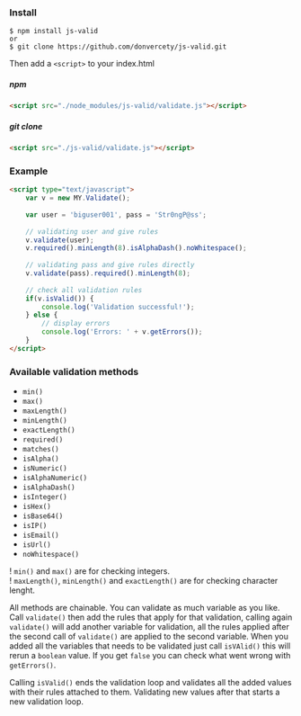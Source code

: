 ### Install
    $ npm install js-valid
    or
    $ git clone https://github.com/donvercety/js-valid.git

Then add a `<script>` to your index.html

##### npm

```html
<script src="./node_modules/js-valid/validate.js"></script>
```

##### git clone

```html
<script src="./js-valid/validate.js"></script>
```

### Example

```html
<script type="text/javascript">
    var v = new MY.Validate();
    
    var user = 'biguser001', pass = 'Str0ngP@ss';
    
    // validating user and give rules
    v.validate(user); 
    v.required().minLength(8).isAlphaDash().noWhitespace();
    
    // validating pass and give rules directly
    v.validate(pass).required().minLength(8);
    
    // check all validation rules
    if(v.isValid()) { 
        console.log('Validation successful!');
    } else {
        // display errors
        console.log('Errors: ' + v.getErrors());
    }
</script>
```

### Available validation methods
- `min()`
- `max()`
- `maxLength()`
- `minLength()`
- `exactLength()`
- `required()`
- `matches()`
- `isAlpha()`
- `isNumeric()`
- `isAlphaNumeric()`
- `isAlphaDash()`
- `isInteger()`
- `isHex()`
- `isBase64()`
- `isIP()`
- `isEmail()`
- `isUrl()`
- `noWhitespace()`

! `min()` and `max()` are for checking integers.  
! `maxLength()`, `minLength()` and `exactLength()` are for checking character lenght.

All methods are chainable. You can validate as much variable as you like. Call `validate()` then add the rules that apply for that validation, calling again `validate()` will add another variable for validation, all the rules applied after the second call of `validate()` are applied to the second variable. When you added all the variables that needs to be validated just call `isVAlid()` this will rerun a `boolean` value. If you get `false` you can check what went wrong with `getErrors()`.

Calling `isValid()` ends the validation loop and validates all the added values with their rules attached to them. Validating new values after that starts a new validation loop.
